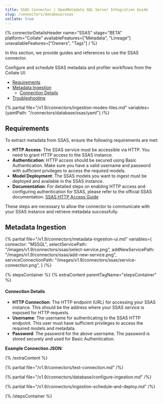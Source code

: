 ```yaml
---
title: SSAS Connector | OpenMetadata SQL Server Integration Guide
slug: /connectors/database/ssas
collate: true
---
```


{% connectorDetailsHeader
name="SSAS"
stage="BETA"
platform="Collate"
availableFeatures=["Metadata", "Lineage"]
unavailableFeatures=["Owners", "Tags"]
/ %}

In this section, we provide guides and references to use the SSAS connector.

Configure and schedule SSAS metadata and profiler workflows from the Collate UI:

- [Requirements](#requirements)
- [Metadata Ingestion](#metadata-ingestion)
    - [Connection Details](#connection-details)
- [Troubleshooting](/connectors/pipeline/ssas/troubleshooting)


{% partial file="/v1.9/connectors/ingestion-modes-tiles.md" variables={yamlPath: "/connectors/database/ssas/yaml"} /%}

## Requirements
To extract metadata from SSAS, ensure the following requirements are met:

- **HTTP Access**: The SSAS service must be accessible via HTTP. You need to grant HTTP access to the SSAS instance.
- **Authentication**: HTTP access should be secured using Basic Authentication. Make sure you have a valid username and password with sufficient privileges to access the required models.
- **Model Deployment**: The SSAS models you want to ingest must be deployed and available in the SSAS instance.
- **Documentation**: For detailed steps on enabling HTTP access and configuring authentication for SSAS, please refer to the official SSAS documentation: [SSAS HTTP Access Guide](http://www.abc.com)

These steps are necessary to allow the connector to communicate with your SSAS instance and retrieve metadata successfully.


## Metadata Ingestion

{% partial 
  file="/v1.9/connectors/metadata-ingestion-ui.md" 
  variables={
    connector: "MSSQL", 
    selectServicePath: "/images/v1.9/connectors/ssas/select-service.png",
    addNewServicePath: "/images/v1.9/connectors/ssas/add-new-service.png",
    serviceConnectionPath: "/images/v1.9/connectors/ssas/service-connection.png",
} 
/%}

{% stepsContainer %}
{% extraContent parentTagName="stepsContainer" %}

#### Connection Details

- **HTTP Connection**: The HTTP endpoint (URL) for accessing your SSAS instance. This should be the address where your SSAS service is exposed for HTTP requests.
- **Username**: The username for authenticating to the SSAS HTTP endpoint. This user must have sufficient privileges to access the required models and metadata.
- **Password**: The password for the above username. The password is stored securely and used for Basic Authentication.

**Example Connection JSON:**


{% /extraContent %}

{% partial file="/v1.9/connectors/test-connection.md" /%}

{% partial file="/v1.9/connectors/database/configure-ingestion.md" /%}

{% partial file="/v1.9/connectors/ingestion-schedule-and-deploy.md" /%}

{% /stepsContainer %}

